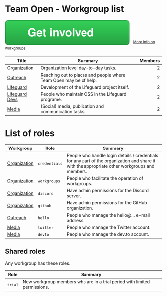 <!-- GENERATED FILE, DON'T EDIT -->
# Team Open - Workgroup list

[![Get involved](get-involved.svg)](https://github.com/teamopen-dev/workgroups/issues/new?template=wg-join-leave.md&title=Would%20like%20to%20join)
&nbsp; <sup>[More info on workgroups](ABOUT.md)</sup>

Title | Summary | Members
-|-|-:
[Organization][wg-organization]|Organization level day-to-day tasks.|2
[Outreach][wg-outreach]|Reaching out to places and people where Team Open may be of help.|2
[Lifeguard][wg-lifeguard]|Development of the Lifeguard project itself.|2
[Lifeguard Devs][wg-lifeguard-devs]|People who maintain OSS in the Lifeguard programe.|2
[Media][wg-media]|(Social) media, publication and communication tasks.|2

# List of roles

Workgroup | Role | Summary
-|-|-
[Organization][wg-organization]|`credentials`|People who handle login details / credentials for any part of the organization and share it with the appropriate other workgroups and members.
[Organization][wg-organization]|`workgroups`|People who facilitate the operation of workgroups.
[Organization][wg-organization]|`discord`|Have admin permissions for the Discord server.
[Organization][wg-organization]|`github`|Have admin permissions for the GitHub organization.
[Outreach][wg-outreach]|`hello`|People who manage the hello@... e-mail address.
[Media][wg-media]|`twitter`|People who manage the Twitter account.
[Media][wg-media]|`devto`|People who manage the dev.to account.

## Shared roles

Any workgroup has these roles.

Role | Summary
-|-
`trial`|New workgroup members who are in a trial period with limited permissions.


[wg-organization]: wg-organization.md
[wg-outreach]: wg-outreach.md
[wg-lifeguard]: wg-lifeguard.md
[wg-lifeguard-devs]: wg-lifeguard-devs.md
[wg-media]: wg-media.md
